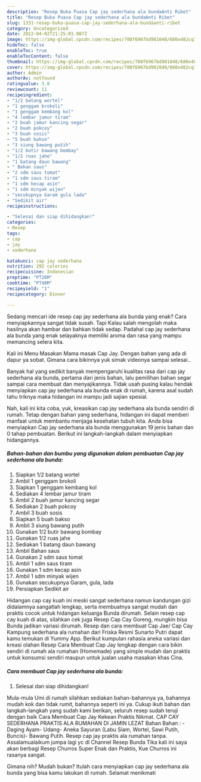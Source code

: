 ```yaml
---
description: "Resep Buka Puasa Cap jay sederhana ala bundaAnti Ribet"
title: "Resep Buka Puasa Cap jay sederhana ala bundaAnti Ribet"
slug: 1331-resep-buka-puasa-cap-jay-sederhana-ala-bundaanti-ribet
category: Uncategorized
date: 2022-04-02T21:25:01.087Z
image: https://img-global.cpcdn.com/recipes/708f6967bd981048/680x482cq70/cap-jay-sederhana-ala-bunda-foto-resep-utama.jpg
hideToc: false
enableToc: true
enableTocContent: false
thumbnail: https://img-global.cpcdn.com/recipes/708f6967bd981048/680x482cq70/cap-jay-sederhana-ala-bunda-foto-resep-utama.jpg
cover: https://img-global.cpcdn.com/recipes/708f6967bd981048/680x482cq70/cap-jay-sederhana-ala-bunda-foto-resep-utama.jpg
author: Admin
authorAv: notfound
ratingvalue: 3.8
reviewcount: 11
recipeingredient:
- "1/2 batang wortel"
- "1 genggam brokoli"
- "1 genggam kembang kol"
- "4 lembar jamur tiram"
- "2 buah jamur kancing segar"
- "2 buah pokcoy"
- "3 buah sosis"
- "5 buah bakso"
- "3 siung bawang putih"
- "1/2 butir bawang bombay"
- "1/2 ruas jahe"
- "1 batang daun bawang"
- " Bahan saus"
- "2 sdm saus tomat"
- "1 sdm saus tiram"
- "1 sdm kecap asin"
- "1 sdm minyak wijen"
- "secukupnya Garam gula lada"
- "Sedikit air"
recipeinstructions:

- "Selesai dan siap dihidangkan!"
categories:
- Resep
tags:
- cap
- jay
- sederhana

katakunci: cap jay sederhana 
nutrition: 292 calories
recipecuisine: Indonesian
preptime: "PT26M"
cooktime: "PT40M"
recipeyield: "1"
recipecategory: Dinner

---
```



Sedang mencari ide resep cap jay sederhana ala bunda yang enak? Cara menyiapkannya sangat tidak susah. Tapi Kalau salah mengolah maka hasilnya akan hambar dan bahkan tidak sedap. Padahal cap jay sederhana ala bunda yang enak selayaknya memiliki aroma dan rasa yang mampu memancing selera kita.


Kali ini Menu Masakan Mama masak Cap Jay. Dengan bahan yang ada di dapur ya sobat. Gimana cara bikinnya yuk simak videonya sampai selesai..

Banyak hal yang sedikit banyak mempengaruhi kualitas rasa dari cap jay sederhana ala bunda, pertama dari jenis bahan, lalu pemilihan bahan segar sampai cara membuat dan menyajikannya. Tidak usah pusing kalau hendak menyiapkan cap jay sederhana ala bunda enak di rumah, karena asal sudah tahu triknya maka hidangan ini mampu jadi sajian spesial.


Nah, kali ini kita coba, yuk, kreasikan cap jay sederhana ala bunda sendiri di rumah. Tetap dengan bahan yang sederhana, hidangan ini dapat memberi manfaat untuk membantu menjaga kesehatan tubuh kita. Anda bisa menyiapkan Cap jay sederhana ala bunda menggunakan 19 jenis bahan dan 0 tahap pembuatan. Berikut ini langkah-langkah dalam menyiapkan hidangannya.

<!--inarticleads1-->

##### Bahan-bahan dan bumbu yang digunakan dalam pembuatan Cap jay sederhana ala bunda:

1. Siapkan 1/2 batang wortel
1. Ambil 1 genggam brokoli
1. Siapkan 1 genggam kembang kol
1. Sediakan 4 lembar jamur tiram
1. Ambil 2 buah jamur kancing segar
1. Sediakan 2 buah pokcoy
1. Ambil 3 buah sosis
1. Siapkan 5 buah bakso
1. Ambil 3 siung bawang putih
1. Gunakan 1/2 butir bawang bombay
1. Gunakan 1/2 ruas jahe
1. Sediakan 1 batang daun bawang
1. Ambil  Bahan saus
1. Gunakan 2 sdm saus tomat
1. Ambil 1 sdm saus tiram
1. Gunakan 1 sdm kecap asin
1. Ambil 1 sdm minyak wijen
1. Gunakan secukupnya Garam, gula, lada
1. Persiapkan Sedikit air


Hidangan cap cay kuah ini meski sangat sederhana namun kandungan gizi didalamnya sangatlah lengkap, serta membuatnya sangat mudah dan praktis cocok untuk hidangan keluarga Bunda dirumah. Selain resep cap cay kuah di atas, silahkan cek juga Resep Cap Cay Goreng, mungkin bisa Bunda jadikan variasi dirumah. Resep dan cara membuat Cap Jae/ Cap Cay Kampung sederhana ala rumahan dari Friska Resmi Sunarto Putri dapat kamu temukan di Yummy App. Berikut kumpulan rahasia aneka variasi dan kreasi olahan Resep Cara Membuat Cap Jay lengkap dengan cara bikin sendiri di rumah ala rumahan (Homemade) yang simple mudah dan praktis untuk konsumsi sendiri maupun untuk jualan usaha masakan khas Cina. 

<!--inarticleads2-->

##### Cara membuat Cap jay sederhana ala bunda:


1. Selesai dan siap dihidangkan!

Mula-mula Umi di rumah silahkan sediakan bahan-bahannya ya, bahannya mudah kok dan tidak rumit, bahannya seperti ini ya. Cukup ikuti bahan dan langkah-langkah yang sudah kami berikan, seluruh resep sudah teruji dengan baik Cara Membuat Cap Jay Kekean Praktis Nikmat. CAP CAY SEDERHANA PRAKTIS ALA RUMAHAN DI JAMIN LEZAT Bahan Bahan : - Daging Ayam- Udang- Aneka Sayuran (Labu Siam, Wortel, Sawi Putih, Buncis)- Bawang Putih. Resep cap jay praktis ala rumahan tanpa. Assalamualaikum jumpa lagi yc di Channel Resep Bunda Tika kali ini saya akan berbagi Resep Churros Super Enak dan Praktis, Kue Churros ini rasanya sangat. 

Gimana nih? Mudah bukan? Itulah cara menyiapkan cap jay sederhana ala bunda yang bisa kamu lakukan di rumah. Selamat menikmati
